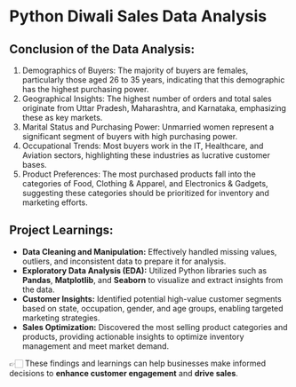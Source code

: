 # Python Diwali Sales Data Analysis
## Conclusion of the Data Analysis:
1.	Demographics of Buyers: The majority of buyers are females, particularly those aged 26 to 35 years, indicating that this demographic has the highest purchasing power.
2.	Geographical Insights: The highest number of orders and total sales originate from Uttar Pradesh, Maharashtra, and Karnataka, emphasizing these as key markets.
3.	Marital Status and Purchasing Power: Unmarried women represent a significant segment of buyers with high purchasing power.
4.	Occupational Trends: Most buyers work in the IT, Healthcare, and Aviation sectors, highlighting these industries as lucrative customer bases.
5.	Product Preferences: The most purchased products fall into the categories of Food, Clothing & Apparel, and Electronics & Gadgets, suggesting these categories should be prioritized for inventory and marketing efforts.

## Project Learnings:
- **Data Cleaning and Manipulation:** Effectively handled missing values, outliers, and inconsistent data to prepare it for analysis.
- **Exploratory Data Analysis (EDA):** Utilized Python libraries such as **Pandas**, **Matplotlib**, and **Seaborn** to visualize and extract insights from the data.
- **Customer Insights:** Identified potential high-value customer segments based on state, occupation, gender, and age groups, enabling targeted marketing strategies.
- **Sales Optimization:** Discovered the most selling product categories and products, providing actionable insights to optimize inventory management and meet market demand.

👉🏻 These findings and learnings can help businesses make informed decisions to **enhance customer engagement** and **drive sales**.